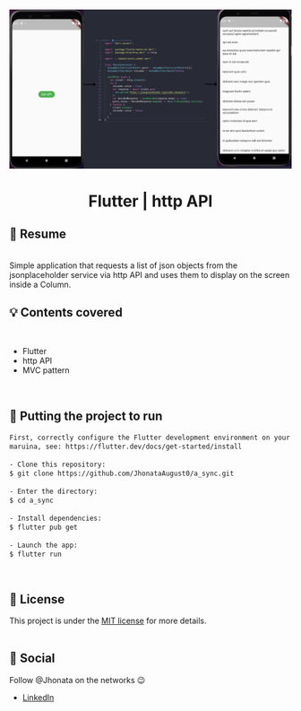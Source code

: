 <h1 align="center">
  <img alt="letmeask" src=".github/assets/Screenshot_20211123_085141.png" width="1280px" /> 
  <br />
  <br />
   Flutter | http API  
</h1>

## :bookmark: Resume
<br />
Simple application that requests a list of json objects from the jsonplaceholder service via http API and uses them to display on the screen inside a Column.
<br />

## :bulb: Contents covered
<br />

- Flutter
- http API
- MVC pattern

<br />

## :wrench: Putting the project to run

```
First, correctly configure the Flutter development environment on your maruina, see: https://flutter.dev/docs/get-started/install

- Clone this repository:
$ git clone https://github.com/JhonataAugust0/a_sync.git

- Enter the directory:
$ cd a_sync

- Install dependencies:
$ flutter pub get

- Launch the app: 
$ flutter run
```

<br />

## :memo: License

This project is under the [MIT license](LICENSE) for more details.
<br />
<br />

## :wave: Social

Follow @Jhonata on the networks :wink:
<br />

- [LinkedIn](https://www.linkedin.com/in/jhonata-augusto-2301541b5/)
